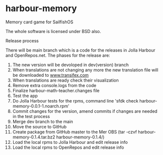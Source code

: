 # harbour-memory
Memory card game for SailfishOS

The whole software is licensed under BSD also.

Release process

There will be main branch which is a code for the releases in Jolla Harbour and OpenRepos.net. The phases for the release are:

1. The new version will be devoloped in dev(version) branch
2. When translations are not changing any more the new translation file will be downloaded to www.transifex.com
3. When translations are ready check their visualization
4. Remove extra console.logs from the code
5. Finalize harbour-math-teacher.changes file
6. Test the app
7. Do Jolla Harbour tests for the rpms, command line 'sfdk check harbour-memory-0.0.1-1.noarch.rpm'
8. Commit changes for the version, amend commits if changes are needed in the test process
9. Merge dev branch to the main
10. Move the source to GitHub
11. Create package from GitHub master to the Mer OBS (tar -czvf harbour-memory-0.1.4.tar.bz2 harbour-memory-0.1.4/)
12. Load the local rpms to Jolla Harbour and edit release info
13. Load the local rpms to OpenRepos and edit release info

